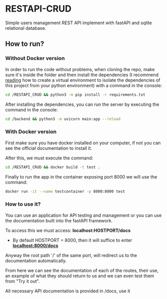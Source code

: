 # RESTAPI-CRUD
Simple users management REST API implement with fastAPI and sqlite relational database. 

## How to run?

### Without Docker version

In order to run the code without problems, when cloning the repo, make sure it's inside the folder and then install the dependencies (I recommend [reading](https://docs.python.org/3/tutorial/venv.html) how to create a virtual environment to isolate the dependencies of this project from your python environment) with a command in the console:

```bash
cd /RESTAPI_CRUD && python3 -m pip install -r requirements.txt
```

After installing the dependencies, you can run the server by executing the command in the console:

```bash
cd /backend && python3 -m uvicorn main:app --reload
```

### With Docker version

First make sure you have docker installed on your computer, if not you can see the official documentation to install it.

After this, we must execute the command:

```bash
cd /RESTAPI_CRUD && docker build -t test .
```

Finally to run the app in the container exposing port 8000 we will use the command:

```bash
docker run -it --name testcontainer -p 8000:8000 test
```

### How to use it?
You can use an application for API testing and management or you can use the documentation built into the fastAPI framework.

To access this we must access:
**localhost:HOSTPORT/docs**

- By default HOSTPORT = 8000, then it will suffice to enter [**localhost:8000/docs**](http://localhost:8000/docs)

Anyway the root path '/' of the same port, will redirect us to the documentation automatically.

From here we can see the documentation of each of the routes, their use, an example of what they should return to us and we can even test them from "Try it out".

All necessary API documentation is provided in /docs, use it